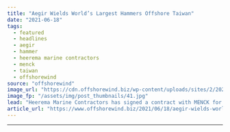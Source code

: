 ```yaml
---
title: "Aegir Wields World’s Largest Hammers Offshore Taiwan"
date: "2021-06-18"
tags: 
  - featured
  - headlines
  - aegir
  - hammer
  - heerema marine contractors
  - menck
  - taiwan
  - offshorewind
source: "offshorewind"
image_url: "https://cdn.offshorewind.biz/wp-content/uploads/sites/2/2021/06/18085003/MHU-4400S-01-completely-assembled-edit.jpg"
image_fp: "/assets/img/post_thumbnails/41.jpg"
lead: "Heerema Marine Contractors has signed a contract with MENCK for the delivery of two"
article_url: "https://www.offshorewind.biz/2021/06/18/aegir-wields-worlds-largest-hammers-offshore-taiwan/"
---
```


---
